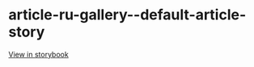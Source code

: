 # article-ru-gallery--default-article-story

[View in storybook](https://raw.githack.com/Independent-Digital-News-and-Media-Ltd/indy-pwamp-sb/PR-1638-sb/index.html?path=/story/article-ru-gallery--default-article-story)